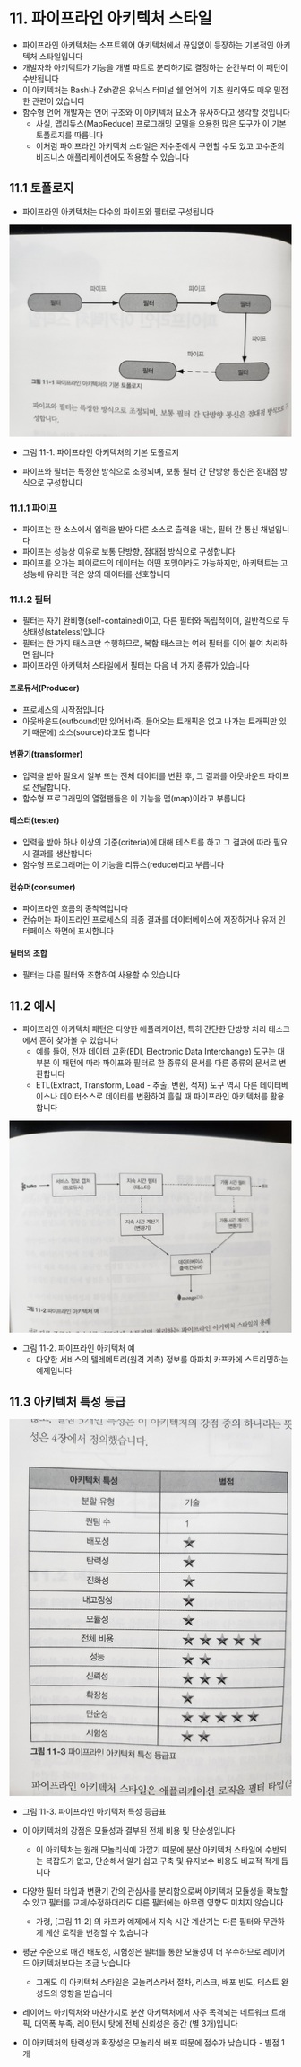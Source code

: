 # 11. 파이프라인 아키텍처 스타일

- 파이프라인 아키텍처는 소프트웨어 아키텍처에서 끊임없이 등장하는 기본적인 아키텍처 스타일입니다
- 개발자와 아키텍트가 기능을 개별 파트로 분리하기로 결정하는 순간부터 이 패턴이 수반됩니다
- 이 아키텍처는 Bash나 Zsh같은 유닉스 터미널 쉘 언어의 기초 원리와도 매우 밀접한 관련이 있습니다
- 함수형 언어 개발자는 언어 구조와 이 아키텍처 요소가 유사하다고 생각할 것입니다
  - 사실, 맵리듀스(MapReduce) 프로그래밍 모델을 으용한 많은 도구가 이 기본 토폴로지를 따릅니다
  - 이처럼 파이프라인 아키텍처 스타일은 저수준에서 구현할 수도 있고 고수준의 비즈니스 애플리케이션에도 적용할 수 있습니다

## 11.1 토폴로지

- 파이프라인 아키텍처는 다수의 파이프와 필터로 구성됩니다

![11-1](./images/11-1.jpeg)

- 그림 11-1. 파이프라인 아키텍처의 기본 토폴로지

- 파이프와 필터는 특정한 방식으로 조정되며, 보통 필터 간 단방향 통신은 점대점 방식으로 구성합니다

### 11.1.1 파이프

- 파이프는 한 소스에서 입력을 받아 다른 소스로 출력을 내는, 필터 간 통신 채널입니다
- 파이프는 성능상 이유로 보통 단방향, 점대점 방식으로 구성합니다
- 파이프를 오가는 페이로드의 데이터는 어떤 포맷이라도 가능하지만, 아키텍트는 고성능에 유리한 적은 양의 데이터를 선호합니다

### 11.1.2 필터

- 필터는 자기 완비형(self-contained)이고, 다른 필터와 독립적이며, 일반적으로 무상태성(stateless)입니다
- 필터는 한 가지 태스크만 수행하므로, 복합 태스크는 여러 필터를 이어 붙여 처리하면 됩니다
- 파이프라인 아키텍처 스타일에서 필터는 다음 네 가지 종류가 있습니다

#### 프로듀서(Producer)

- 프로세스의 시작점입니다
- 아웃바운드(outbound)만 있어서(즉, 들어오는 트래픽은 없고 나가는 트래픽만 있기 때문에) 소스(source)라고도 합니다

#### 변환기(transformer)

- 입력을 받아 필요시 일부 또는 전체 데이터를 변환 후, 그 결과를 아웃바운드 파이프로 전달합니다.
- 함수형 프로그래밍의 열혈팬들은 이 기능을 맵(map)이라고 부릅니다

#### 테스터(tester)

- 입력을 받아 하나 이상의 기준(criteria)에 대해 테스트를 하고 그 결과에 따라 필요시 결과를 생산합니다
- 함수형 프로그래머는 이 기능을 리듀스(reduce)라고 부릅니다

#### 컨슈머(consumer)

- 파이프라인 흐름의 종착역입니다
- 컨슈머는 파이프라인 프로세스의 최종 결과를 데이터베이스에 저장하거나 유저 인터페이스 화면에 표시합니다

#### 필터의 조합

- 필터는 다른 필터와 조합하여 사용할 수 있습니다

## 11.2 예시

- 파이프라인 아키텍처 패턴은 다양한 애플리케이션, 특히 간단한 단방향 처리 태스크에서 흔히 찾아볼 수 있습니다
  - 예를 들어, 전자 데이터 교환(EDI, Electronic Data Interchange) 도구는 대부분 이 패턴에 따라 파이프와 필터로 한 종류의 문서를 다른 종류의 문서로 변환합니다
  - ETL(Extract, Transform, Load - 추출, 변환, 적재) 도구 역시 다른 데이터베이스나 데이터소스로 데이터를 변환하여 흘릴 때 파이프라인 아키텍처를 활용합니다

![11-2](./images/11-2.jpeg)

- 그림 11-2. 파이프라인 아키텍처 예
  - 다양한 서비스의 텔레메트리(원격 계측) 정보를 아파치 카프카에 스트리밍하는 예제입니다

## 11.3 아키텍처 특성 등급

![11-3](./images/11-3.jpeg)

- 그림 11-3. 파이프라인 아키텍처 특성 등급표

- 이 아키텍처의 강점은 모듈성과 결부된 전체 비용 및 단순성입니다
  - 이 아키텍처는 원래 모놀리식에 가깝기 때문에 분산 아키텍처 스타일에 수반되는 복잡도가 없고, 단순해서 알기 쉽고 구축 및 유지보수 비용도 비교적 적게 듭니다
- 다양한 필터 타입과 변환기 간의 관심사를 분리함으로써 아키텍처 모듈성을 확보할 수 있고 필터를 교체/수정하더라도 다른 필터에는 아무런 영향도 미치지 않습니다
  - 가령, [그림 11-2] 의 카프카 예제에서 지속 시간 계산기는 다른 필터와 무관하게 계산 로직을 변경할 수 있습니다
- 평균 수준으로 매긴 배포성, 시험성은 필터를 통한 모듈성이 더 우수하므로 레이어드 아키텍처보다는 조금 낫습니다
  - 그래도 이 아키텍처 스타일은 모놀리스라서 절차, 리스크, 배포 빈도, 테스트 완성도의 영향을 받습니다
- 레이어드 아키텍처와 마찬가지로 분산 아키텍처에서 자주 목격되는 네트워크 트래픽, 대역폭 부족, 레이턴시 탓에 전체 신뢰성은 중간 (별 3개)입니다
- 이 아키텍처의 탄력성과 확장성은 모놀리식 배포 때문에 점수가 낮습니다 - 별점 1개
